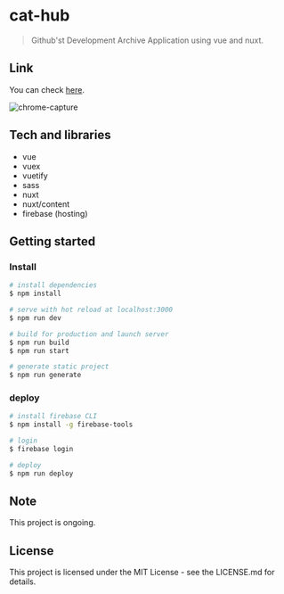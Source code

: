 # cat-hub

> Github'st Development Archive Application using vue and nuxt.

## Link

You can check [here](https://morethanmin.web.app).

![chrome-capture](https://user-images.githubusercontent.com/72514247/137414803-e815d51a-f778-40bf-87eb-7f7094602f07.gif)

## Tech and libraries

- vue
- vuex
- vuetify
- sass
- nuxt
- nuxt/content
- firebase (hosting)

## Getting started

### Install

```bash
# install dependencies
$ npm install

# serve with hot reload at localhost:3000
$ npm run dev

# build for production and launch server
$ npm run build
$ npm run start

# generate static project
$ npm run generate
```

### deploy

```bash
# install firebase CLI
$ npm install -g firebase-tools

# login
$ firebase login

# deploy
$ npm run deploy

```

## Note

This project is ongoing.

## License

This project is licensed under the MIT License - see the LICENSE.md for details.
